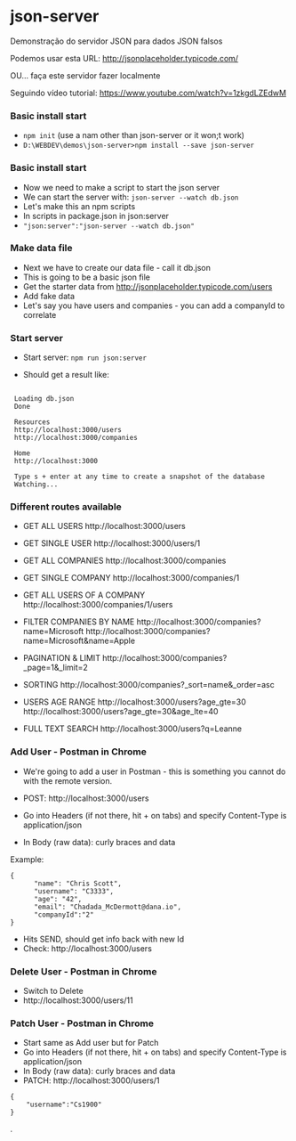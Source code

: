 # json-server
Demonstração do servidor JSON para dados JSON falsos

Podemos usar esta URL: http://jsonplaceholder.typicode.com/

OU... faça este servidor fazer localmente

Seguindo vídeo tutorial: https://www.youtube.com/watch?v=1zkgdLZEdwM

### Basic install start

* `npm init` (use a nam other than json-server or it won;t work)
* `D:\WEBDEV\demos\json-server>npm install --save json-server`

### Basic install start

* Now we need to make a script to start the json server
* We can start the server with: `json-server --watch db.json`
* Let's make this an npm scripts
* In scripts in package.json in json:server
* `"json:server":"json-server --watch db.json"`

### Make data file

* Next we have to create our data file - call it db.json
* This is going to be a basic json file
* Get the starter data from http://jsonplaceholder.typicode.com/users
* Add fake data
* Let's say you have users and companies - you can add a companyId to correlate



### Start server

* Start server:  `npm run json:server`

* Should get a result like:
```

 Loading db.json
 Done

 Resources
 http://localhost:3000/users
 http://localhost:3000/companies

 Home
 http://localhost:3000

 Type s + enter at any time to create a snapshot of the database
 Watching...

```


### Different routes available

* GET ALL USERS
http://localhost:3000/users

* GET SINGLE USER
http://localhost:3000/users/1

* GET ALL COMPANIES
http://localhost:3000/companies

* GET SINGLE COMPANY
http://localhost:3000/companies/1

* GET ALL USERS OF A COMPANY
http://localhost:3000/companies/1/users

* FILTER COMPANIES BY NAME
http://localhost:3000/companies?name=Microsoft
http://localhost:3000/companies?name=Microsoft&name=Apple

* PAGINATION & LIMIT
http://localhost:3000/companies?_page=1&_limit=2

* SORTING
http://localhost:3000/companies?_sort=name&_order=asc

* USERS AGE RANGE
http://localhost:3000/users?age_gte=30
http://localhost:3000/users?age_gte=30&age_lte=40

* FULL TEXT SEARCH
http://localhost:3000/users?q=Leanne


### Add User - Postman in Chrome

* We're going to add a user in Postman - this is something you cannot do with the remote version.

* POST: http://localhost:3000/users
* Go into Headers (if not there, hit + on tabs) and specify Content-Type is application/json
* In Body (raw data): curly braces and data

Example:

```
{
	  "name": "Chris Scott",
      "username": "C3333",
      "age": "42",
      "email": "Chadada_McDermott@dana.io",
      "companyId":"2"
}
```


* Hits SEND, should get info back with new Id
* Check: http://localhost:3000/users


### Delete User - Postman in Chrome

* Switch to Delete
* http://localhost:3000/users/11


### Patch User - Postman in Chrome
* Start same as Add user but for Patch
* Go into Headers (if not there, hit + on tabs) and specify Content-Type is application/json
* In Body (raw data): curly braces and data
* PATCH: http://localhost:3000/users/1
```
{
	"username":"Cs1900"
}
```







.
